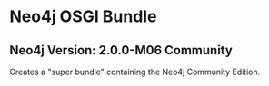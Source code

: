 Neo4j OSGI Bundle
=================

Neo4j Version: 2.0.0-M06 Community
----------------------------------

Creates a "super bundle" containing the Neo4j Community Edition.